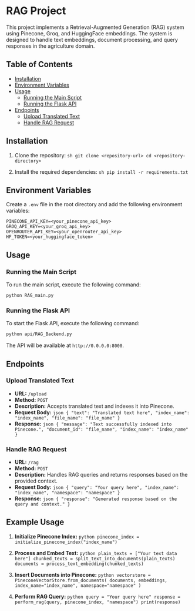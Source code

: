 # RAG Project

This project implements a Retrieval-Augmented Generation (RAG) system using Pinecone, Groq, and HuggingFace embeddings. The system is designed to handle text embeddings, document processing, and query responses in the agriculture domain.

## Table of Contents

- [Installation](#installation)
- [Environment Variables](#environment-variables)
- [Usage](#usage)
    - [Running the Main Script](#running-the-main-script)
    - [Running the Flask API](#running-the-flask-api)
- [Endpoints](#endpoints)
    - [Upload Translated Text](#upload-translated-text)
    - [Handle RAG Request](#handle-rag-request)

## Installation

1. Clone the repository:
        ```sh
        git clone <repository-url>
        cd <repository-directory>
        ```

2. Install the required dependencies:
        ```sh
        pip install -r requirements.txt
        ```

## Environment Variables

Create a `.env` file in the root directory and add the following environment variables:
```
PINECONE_API_KEY=<your_pinecone_api_key>
GROQ_API_KEY=<your_groq_api_key>
OPENROUTER_API_KEY=<your_openrouter_api_key>
HF_TOKEN=<your_huggingface_token>
```

## Usage

### Running the Main Script

To run the main script, execute the following command:
```sh
python RAG_main.py
```

### Running the Flask API

To start the Flask API, execute the following command:
```sh
python api/RAG_Backend.py
```

The API will be available at `http://0.0.0.0:8000`.

## Endpoints

### Upload Translated Text

- **URL:** `/upload`
- **Method:** `POST`
- **Description:** Accepts translated text and indexes it into Pinecone.
- **Request Body:**
        ```json
        {
                "text": "Translated text here",
                "index_name": "index_name",
                "file_name": "file_name"
        }
        ```
- **Response:**
        ```json
        {
                "message": "Text successfully indexed into Pinecone.",
                "document_id": "file_name",
                "index_name": "index_name"
        }
        ```

### Handle RAG Request

- **URL:** `/rag`
- **Method:** `POST`
- **Description:** Handles RAG queries and returns responses based on the provided context.
- **Request Body:**
        ```json
        {
                "query": "Your query here",
                "index_name": "index_name",
                "namespace": "namespace"
        }
        ```
- **Response:**
        ```json
        {
                "response": "Generated response based on the query and context."
        }
        ```

## Example Usage

1. **Initialize Pinecone Index:**
        ```python
        pinecone_index = initialize_pinecone_index("index_name")
        ```

2. **Process and Embed Text:**
        ```python
        plain_texts = ["Your text data here"]
        chunked_texts = split_text_into_documents(plain_texts)
        documents = process_text_embedding(chunked_texts)
        ```

3. **Insert Documents into Pinecone:**
        ```python
        vectorstore = PineconeVectorStore.from_documents(
                documents, embeddings, index_name="index_name", namespace="namespace"
        )
        ```

4. **Perform RAG Query:**
        ```python
        query = "Your query here"
        response = perform_rag(query, pinecone_index, "namespace")
        print(response)
        ```